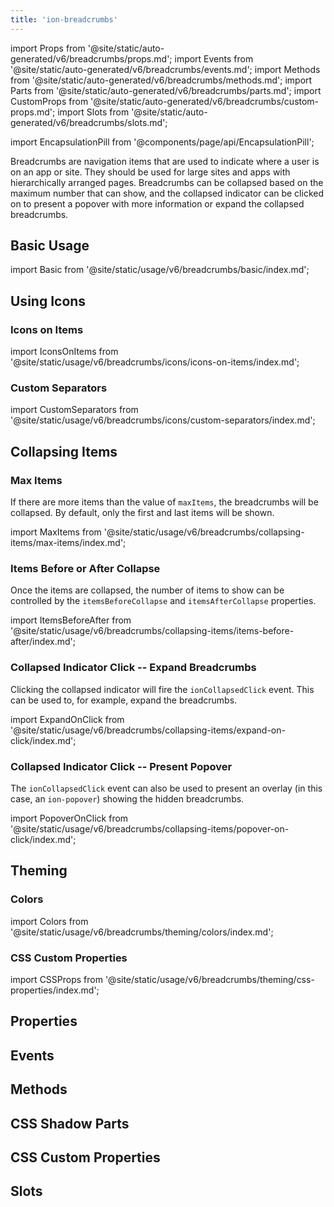 ```yaml
---
title: 'ion-breadcrumbs'
---
```


import Props from '@site/static/auto-generated/v6/breadcrumbs/props.md';
import Events from '@site/static/auto-generated/v6/breadcrumbs/events.md';
import Methods from '@site/static/auto-generated/v6/breadcrumbs/methods.md';
import Parts from '@site/static/auto-generated/v6/breadcrumbs/parts.md';
import CustomProps from '@site/static/auto-generated/v6/breadcrumbs/custom-props.md';
import Slots from '@site/static/auto-generated/v6/breadcrumbs/slots.md';

import EncapsulationPill from '@components/page/api/EncapsulationPill';

<EncapsulationPill type="shadow" />

Breadcrumbs are navigation items that are used to indicate where a user is on an app or site. They should be used for large sites and apps with hierarchically arranged pages. Breadcrumbs can be collapsed based on the maximum number that can show, and the collapsed indicator can be clicked on to present a popover with more information or expand the collapsed breadcrumbs.

## Basic Usage

import Basic from '@site/static/usage/v6/breadcrumbs/basic/index.md';

<Basic />

## Using Icons

### Icons on Items

import IconsOnItems from '@site/static/usage/v6/breadcrumbs/icons/icons-on-items/index.md';

<IconsOnItems />

### Custom Separators

import CustomSeparators from '@site/static/usage/v6/breadcrumbs/icons/custom-separators/index.md';

<CustomSeparators />

## Collapsing Items

### Max Items

If there are more items than the value of `maxItems`, the breadcrumbs will be collapsed. By default, only the first and last items will be shown.

import MaxItems from '@site/static/usage/v6/breadcrumbs/collapsing-items/max-items/index.md';

<MaxItems />

### Items Before or After Collapse

Once the items are collapsed, the number of items to show can be controlled by the `itemsBeforeCollapse` and `itemsAfterCollapse` properties.

import ItemsBeforeAfter from '@site/static/usage/v6/breadcrumbs/collapsing-items/items-before-after/index.md';

<ItemsBeforeAfter />

### Collapsed Indicator Click -- Expand Breadcrumbs

Clicking the collapsed indicator will fire the `ionCollapsedClick` event. This can be used to, for example, expand the breadcrumbs.

import ExpandOnClick from '@site/static/usage/v6/breadcrumbs/collapsing-items/expand-on-click/index.md';

<ExpandOnClick />

### Collapsed Indicator Click -- Present Popover

The `ionCollapsedClick` event can also be used to present an overlay (in this case, an `ion-popover`) showing the hidden breadcrumbs.

import PopoverOnClick from '@site/static/usage/v6/breadcrumbs/collapsing-items/popover-on-click/index.md';

<PopoverOnClick />

## Theming

### Colors

import Colors from '@site/static/usage/v6/breadcrumbs/theming/colors/index.md';

<Colors />

### CSS Custom Properties

import CSSProps from '@site/static/usage/v6/breadcrumbs/theming/css-properties/index.md';

<CSSProps />

## Properties

<Props />

## Events

<Events />

## Methods

<Methods />

## CSS Shadow Parts

<Parts />

## CSS Custom Properties

<CustomProps />

## Slots

<Slots />
